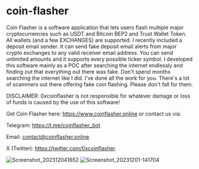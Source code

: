 # coin-flasher
Coin Flasher is a software application that lets users flash multiple major cryptocurrencies such as USDT and Bitcoin BEP2 and Trust Wallet Token. All wallets (and a few EXCHANGES) are supported. I recently included a deposit email sender. It can send fake deposit email alerts from major crypto exchanges to any valid receiver email address. You can send unlimited amounts and it supports every possible ticker symbol. I developed this software mainly as a POC after searching the internet endlessly and finding out that everything out there was fake. Don't spend months searching the internet like I did. I've done all the work for you. There's a lot of scammers out there offering fake coin flashing. Please don't fall for them.

DISCLAIMER: 0xcoinflasher is not responsible for whatever damage or loss of funds is caused by the use of this software!

Get Coin Flasher here: https://www.coinflasher.online or contact us via:

Telegram: https://t.me/coinflasher_bot

Email: contact@coinflasher.online 

X (Twitter): https://twitter.com/0xcoinflasher.

![Screenshot_202312041652](https://github.com/0xcoinflasher/coin-flasher/assets/151797585/fe339049-4120-4d3b-881b-6b4497ad4d4f)
![Screenshot_20231201-141704](https://github.com/0xcoinflasher/coin-flasher/assets/151797585/7916f094-212e-416b-90ae-35a1fb6a13d5)
